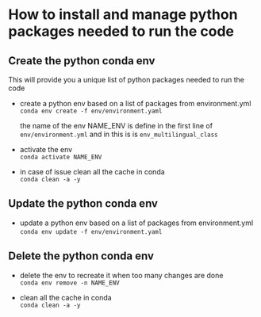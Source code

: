 # How to install and manage python packages needed to run the code

## Create the python conda env  
This will provide you a unique list of python packages needed to run the code
- create a python env based on a list of packages from environment.yml  
  ```conda env create -f env/environment.yaml```  
  
  the name of the env NAME_ENV is define in the first line of ```env/environment.yml``` 
  and in this is is ```env_multilingual_class```
  
 - activate the env  
  ```conda activate NAME_ENV```  
  
 - in case of issue clean all the cache in conda  
   ```conda clean -a -y```  

## Update the python conda env  
- update a python env based on a list of packages from environment.yml  
  ```conda env update -f env/environment.yaml```  
 
## Delete the python conda env    
- delete the env to recreate it when too many changes are done  
  ```conda env remove -n NAME_ENV```  
  
- clean all the cache in conda  
   ```conda clean -a -y```